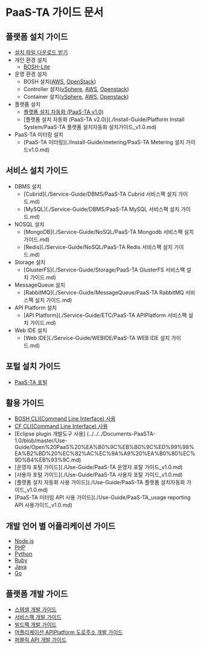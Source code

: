# PaaS-TA 가이드 문서 

## 플랫폼 설치 가이드
- [설치 파일 다운로드 받기](./Download_Page.md)
- 개인 환경 설치
  - [BOSH-Lite](../../../Documents-PaaSTA-1.0/blob/master/Install-Guide/BOSH%20Lite/OpenPaaS_PaaSTA_BOSH_Lite_install_guide.md)
- 운영 환경 설치
  - BOSH 설치([AWS](../../../Documents-PaaSTA-1.0/blob/master/Install-Guide/BOSH/OpenPaaS_PaaSTA_BOSH_AWS_install_guide.md), [OpenStack](../../../Documents-PaaSTA-1.0/blob/master/Install-Guide/BOSH/OpenPaaS_PaaSTA_BOSH_Openstack_install_guide.md))
  - Controller 설치([vSphere](../../../Documents-PaaSTA-1.0/blob/master/Install-Guide/Controller/Controller_vSphere_install_guide.md),
[AWS](../../../Documents-PaaSTA-1.0/blob/master/Install-Guide/Controller/Controller_AWS_install_guide.md), [Openstack](../../../Documents-PaaSTA-1.0/blob/master/Install-Guide/Controller/Controller_Openstack_install_guide.md))
  - Container 설치([vSphere](../../../Documents-PaaSTA-1.0/blob/master/Install-Guide/Container/Container_vSphere_install_guide.md),
[AWS](../../../Documents-PaaSTA-1.0/blob/master/Install-Guide/Container/Container_AWS_install_guide.md),
[Openstack](../../../Documents-PaaSTA-1.0/blob/master/Install-Guide/Container/Container_Openstack_install_guide.md))
- 플랫폼 설치
  - [플랫폼 설치 자동화 (PaaS-TA v1.0)](../../../Documents-PaaSTA-1.0/blob/master/Install-Guide/Platform%20Install%20System/OpenPaaS_PaaSTA_Platform_Install_System_install_guide.md)
  - [플랫폼 설치 자동화 (PaaS-TA v2.0)](./Install-Guide/Platform Install System/PaaS-TA 플랫폼 설치자동화 설치가이드_v1.0.md)
- PaaS-TA 미터링 설치
  - [PaaS-TA 미터링](./Install-Guide/metering/PaaS-TA Metering 설치 가이드v1.0.md)
  
## 서비스 설치 가이드
- DBMS 설치
  - [Cubrid](./Service-Guide/DBMS/PaaS-TA Cubrid 서비스팩 설치 가이드.md)
  - [MySQL](./Service-Guide/DBMS/PaaS-TA MySQL 서비스팩 설치 가이드.md)
- NOSQL 설치
  - [MongoDB](./Service-Guide/NoSQL/PaaS-TA Mongodb 서비스팩 설치 가이드.md)
  - [Redis](./Service-Guide/NoSQL/PaaS-TA Redis 서비스팩 설치 가이드.md)
- Storage 설치
  - [GlusterFS](./Service-Guide/Storage/PaaS-TA GlusterFS 서비스팩 설치 가이드.md)
- MessageQueue 설치
  - [RabbitMQ](./Service-Guide/MessageQueue/PaaS-TA RabbitMQ 서비스팩 설치 가이드.md)
- API Platform 설치
  - [API Platform](./Service-Guide/ETC/PaaS-TA APIPlatform 서비스팩 설치 가이드.md)
- Web IDE 설치
  - [Web IDE](./Service-Guide/WEBIDE/PaaS-TA WEB IDE 설치 가이드.md)
  
## 포털 설치 가이드
- [PaaS-TA 포털](./Portal_Page.md)

## 활용 가이드
- [BOSH CLI(Command Line Interface) 사용](../../../Documents-PaaSTA-1.0/blob/master/Use-Guide/OpenPaaS_PaaSTA_BOSH_CLI_guide.md)
- [CF CLI(Command Line Interface) 사용](../../../Documents-PaaSTA-1.0/blob/master/Use-Guide/OpenPaas%20CLi%20가이드.md)
- [Eclipse plugin 개발도구 사용] (../../../Documents-PaaSTA-1.0/blob/master/Use-Guide/Open%20PaaS%20%EA%B0%9C%EB%B0%9C%ED%99%98%EA%B2%BD%20%EC%82%AC%EC%9A%A9%20%EA%B0%80%EC%9D%B4%EB%93%9C.md)
- [운영자 포털 가이드](./Use-Guide/PaaS-TA 운영자 포탈 가이드_v1.0.md)
- [사용자 포털 가이드](./Use-Guide/PaaS-TA 사용자 포탈 가이드_v1.0.md)
- [플랫폼 설치 자동화 사용 가이드](./Use-Guide/PaaS-TA 플랫폼 설치자동화 가이드_v1.0.md)
- [PaaS-TA 미터링 API 사용 가이드](./Use-Guide/PaaS-TA_usage reporting API 사용가이드_v1.0.md)

## 개발 언어 별 어플리케이션 가이드
- [Node.js](../../../Documents-PaaSTA-1.0/blob/master/Sample-App-Guide/OpenPaaS_PaaSTA_Application_Nodejs_develope_guide.md)
- [PHP](../../../Documents-PaaSTA-1.0/blob/master/Sample-App-Guide/OpenPaaS_PaaSTA_Application_PHP_develope_guide.md)
- [Python](../../../Documents-PaaSTA-1.0/blob/master/Sample-App-Guide/OpenPaaS_PaaSTA_Application_Python_develope_guide.md)
- [Ruby](../../../Documents-PaaSTA-1.0/blob/master/Sample-App-Guide/OpenPaaS_PaaSTA_Application_Ruby_develope_guide.md)
- [Java](../../../Documents-PaaSTA-1.0/blob/master/Sample-App-Guide/OpenPaaS_PaaSTA_Application_Java_develope_guide.md)
- [Go](../../../Documents-PaaSTA-1.0/blob/master/Sample-App-Guide/OpenPaaS_PaaSTA_Application_Go_develope_guide.md)
	
## 플랫폼 개발 가이드
- [스템셀 개발 가이드](../../../Documents-PaaSTA-1.0/blob/master/Development-Guide/OpenPaaS_PaaSTA_Build_Stemcell_guide.md)
- [서비스팩 개발 가이드](../../../Documents-PaaSTA-1.0/blob/master/Development-Guide/ServicePack_develope_guide.md)
- [빌드팩 개발 가이드](../../../Documents-PaaSTA-1.0/blob/master/Development-Guide/Buildpack_develope_guide.md)
- [어플리케이션 APIPlatform 도로주소 개발 가이드](../../../Documents-PaaSTA-1.0/blob/master/Development-Guide/Application_APIPlatform_dorojuso_devlope_guide.md)
- [퍼블릭 API 개발 가이드](../../../Documents-PaaSTA-1.0/blob/master/Development-Guide/PublicAPI_devlope_guide.md)
